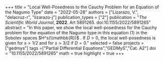 +++
title = "Local Well-Posedness to the Cauchy Problem for an Equation of the Nagumo Type"
date = "2022-05-28"
authors = ["Lizarazo, V.", "delacruz-r", "lizarazo-j"]
publication_types = ["2"]
publication = "*The Scientific World Journal*, **2022**.  Art 5891265. doi:10.1155/2022/5891265"
abstract = "In this paper, we show the local well-posedness for the Cauchy problem for the equation of the Nagumo type in this equation (1) in the Sobolev spaces $H^s(\\mathbb{R})$ . If $D>0$, the local well-posedness is given for $s > 1/2$  and for $s > 3/2$ if $D=0$."
selected = false
projects = ["gedmys"]
tags =["Partial Differential Equations","GEDMyS","Cat. A2"]
doi = "10.1155/2022/5891265"
math = true
highlight = true
+++

